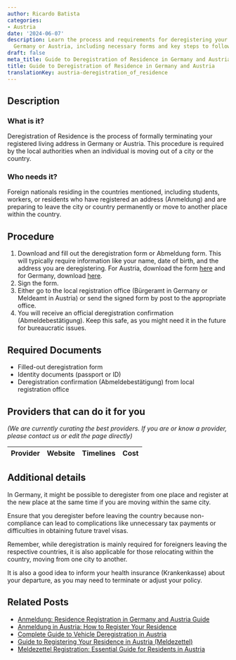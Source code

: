 ```yaml
---
author: Ricardo Batista
categories:
- Austria
date: '2024-06-07'
description: Learn the process and requirements for deregistering your residence in
  Germany or Austria, including necessary forms and key steps to follow.
draft: false
meta_title: Guide to Deregistration of Residence in Germany and Austria
title: Guide to Deregistration of Residence in Germany and Austria
translationKey: austria-deregistration_of_residence
---
```


## Description
### What is it?
Deregistration of Residence is the process of formally terminating your registered living address in Germany or Austria. This procedure is required by the local authorities when an individual is moving out of a city or the country.

### Who needs it?
Foreign nationals residing in the countries mentioned, including students, workers, or residents who have registered an address (Anmeldung) and are preparing to leave the city or country permanently or move to another place within the country.

## Procedure
1. Download and fill out the deregistration form or Abmeldung form. This will typically require information like your name, date of birth, and the address you are deregistering. For Austria, download the form [here](https://www.wien.gv.at/pdfs/meldeamt.pdf) and for Germany, download [here](https://www.berlin.de/formularverzeichnis/?formular=/labo/zuwanderung/_assets/mdb-f566159/wohnungsgeberbestaetigung.pdf).
2. Sign the form.
3. Either go to the local registration office (Bürgeramt in Germany or Meldeamt in Austria) or send the signed form by post to the appropriate office.
4. You will receive an official deregistration confirmation (Abmeldebestätigung). Keep this safe, as you might need it in the future for bureaucratic issues.

## Required Documents
- Filled-out deregistration form
- Identity documents (passport or ID)
- Deregistration confirmation (Abmeldebestätigung) from local registration office

## Providers that can do it for you

_(We are currently curating the best providers. If you are or know a provider, please contact us or edit the page directly)_

| Provider        |     Website     |     Timelines    |       Cost      |
| --------------- | --------------- |  :-------------: | :-------------: |

## Additional details
In Germany, it might be possible to deregister from one place and register at the new place at the same time if you are moving within the same city. 

Ensure that you deregister before leaving the country because non-compliance can lead to complications like unnecessary tax payments or difficulties in obtaining future travel visas.

Remember, while deregistration is mainly required for foreigners leaving the respective countries, it is also applicable for those relocating within the country, moving from one city to another.

It is also a good idea to inform your health insurance (Krankenkasse) about your departure, as you may need to terminate or adjust your policy.


## Related Posts

- [Anmeldung: Residence Registration in Germany and Austria Guide](https://tramitit.com/guides/austria/residence_registration/)
- [Anmeldung in Austria: How to Register Your Residence](https://tramitit.com/guides/austria/registration_information/)
- [Complete Guide to Vehicle Deregistration in Austria](https://tramitit.com/guides/austria/vehicle_deregistration/)
- [Guide to Registering Your Residence in Austria (Meldezettel)](https://tramitit.com/guides/austria/registration_certificate/)
- [Meldezettel Registration: Essential Guide for Residents in Austria](https://tramitit.com/guides/austria/reporting_obligation/)